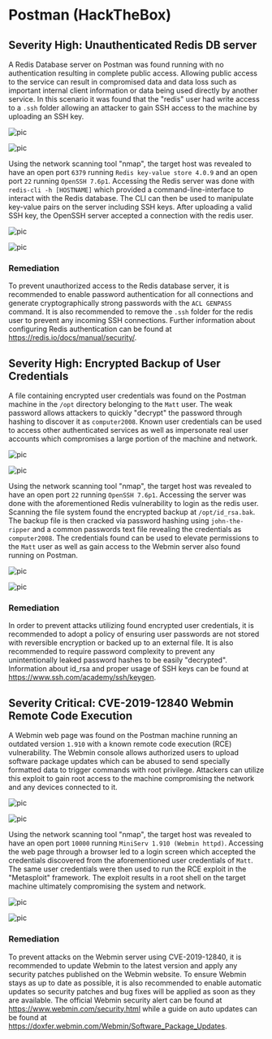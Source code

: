 # Postman (HackTheBox)

## Severity High: Unauthenticated Redis DB server

A Redis Database server on Postman was found running with no authentication resulting in complete public access. Allowing public access to the service can result in compromised data and data loss such as important internal client information or data being used directly by another service. In this scenario it was found that the "redis" user had write access to a `.ssh` folder allowing an attacker to gain SSH access to the machine by uploading an SSH key. 

![pic](/home/ismaeel/Documents/hkbx/postman/snaps/redis1.png)

![pic](/home/ismaeel/Documents/hkbx/postman/snaps/redis3.png)

Using the network scanning tool "nmap", the target host was revealed to have an open port `6379` running `Redis key-value store 4.0.9` and an open port `22` running `OpenSSH 7.6p1`. Accessing the Redis server was done with `redis-cli -h [HOSTNAME]` which provided a command-line-interface to interact with the Redis database. The CLI can then be used to manipulate key-value pairs on the server including SSH keys. After uploading a valid SSH key, the OpenSSH server accepted a connection with the redis user.

![pic](/home/ismaeel/Documents/hkbx/postman/snaps/redis2.png)

![pic](/home/ismaeel/Documents/hkbx/postman/snaps/redis4.png)

### Remediation

To prevent unauthorized access to the Redis database server, it is recommended to enable password authentication for all connections and generate cryptographically strong passwords with the `ACL GENPASS` command. It is also recommended to remove the `.ssh` folder for the redis user to prevent any incoming SSH connections. Further information about configuring Redis authentication can be found at https://redis.io/docs/manual/security/.



## Severity High: Encrypted Backup of User Credentials

A file containing encrypted user credentials was found on the Postman machine in the `/opt` directory belonging to the `Matt` user. The weak password allows attackers to quickly "decrypt" the password through hashing to discover it as `computer2008`. Known user credentials can be used to access other authenticated services as well as impersonate real user accounts which compromises a large portion of the machine and network.

![pic](/home/ismaeel/Documents/hkbx/postman/snaps/id3.png)

![pic](/home/ismaeel/Documents/hkbx/postman/snaps/id2.png)

Using the network scanning tool "nmap", the target host was revealed to have an open port `22` running `OpenSSH 7.6p1`. Accessing the server was done with the aforementioned Redis vulnerability to login as the redis user. Scanning the file system found the encrypted backup at `/opt/id_rsa.bak`. The backup file is then cracked via password hashing using `john-the-ripper` and a common passwords text file revealing the credentials as `computer2008`. The credentials found can be used to elevate permissions to the `Matt` user as well as gain access to the Webmin server also found running on Postman.

![pic](/home/ismaeel/Documents/hkbx/postman/snaps/id1.png)

![pic](/home/ismaeel/Documents/hkbx/postman/snaps/id4.png)

### Remediation

In order to prevent attacks utilizing found encrypted user credentials, it is recommended to adopt a policy of ensuring user passwords are not stored with reversible encryption or backed up to an external file. It is also recommended to require password complexity to prevent any unintentionally leaked password hashes to be easily "decrypted". Information about id_rsa and proper usage of SSH keys can be found at https://www.ssh.com/academy/ssh/keygen.

## Severity Critical: CVE-2019-12840 Webmin Remote Code Execution

A Webmin web page was found on the Postman machine running an outdated version `1.910` with a known remote code execution (RCE) vulnerability. The Webmin console allows authorized users to upload software package updates which can be abused to send specially formatted data to trigger commands with root privilege. Attackers can utilize this exploit to gain root access to the machine compromising the network and any devices connected to it.

![pic](/home/ismaeel/Documents/hkbx/postman/snaps/webmin1.png)

![pic](/home/ismaeel/Documents/hkbx/postman/snaps/webmin2.png)

Using the network scanning tool "nmap", the target host was revealed to have an open port `10000` running `MiniServ 1.910 (Webmin httpd)`. Accessing the web page through a browser led to a login screen which accepted the credentials discovered from the aforementioned user credentials of `Matt`. The same user credentials were then used to run the RCE exploit in the "Metasploit" framework. The exploit results in a root shell on the target machine ultimately compromising the system and network.

![pic](/home/ismaeel/Documents/hkbx/postman/snaps/webmin3.png)

![pic](/home/ismaeel/Documents/hkbx/postman/snaps/webmin4.png)

### Remediation

To prevent attacks on the Webmin server using CVE-2019-12840, it is recommended to update Webmin to the latest version and apply any security patches published on the Webmin website. To ensure Webmin stays as up to date as possible, it is also recommended to enable automatic updates so security patches and bug fixes will be applied as soon as they are available. The official Webmin security alert can be found at https://www.webmin.com/security.html while a guide on auto updates can be found at https://doxfer.webmin.com/Webmin/Software_Package_Updates.
